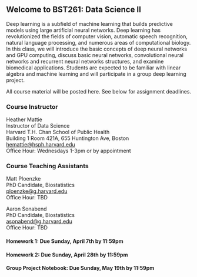 ## Welcome to BST261: Data Science II

Deep learning is a subfield of machine learning that builds predictive models using large artificial neural networks. Deep learning has revolutionized the fields of computer vision, automatic speech recognition, natural language processing, and numerous areas of computational biology. In this class, we will introduce the basic concepts of deep neural networks and GPU computing, discuss basic neural networks, convolutional neural networks and recurrent neural networks structures, and examine biomedical applications. Students are expected to be familiar with linear algebra and machine learning and will participate in a group deep learning project.

All course material will be posted here. See below for assignment deadlines.

### Course Instructor
Heather Mattie  
Instructor of Data Science  
Harvard T.H. Chan School of Public Health  
Building 1 Room 421A, 655 Huntington Ave, Boston   
hemattie@hsph.harvard.edu  
Office Hour: Wednesdays 1-3pm or by appointment

### Course Teaching Assistants
Matt Ploenzke  
PhD Candidate, Biostatistics  
ploenzke@g.harvard.edu  
Office Hour: TBD  


Aaron Sonabend  
PhD Candidate, Biostatistics  
asonabend@g.harvard.edu  
Office Hour: TBD  


#### Homework 1: Due Sunday, April 7th by 11:59pm

#### Homework 2: Due Sunday, April 28th by 11:59pm

#### Group Project Notebook: Due Sunday, May 19th by 11:59pm

